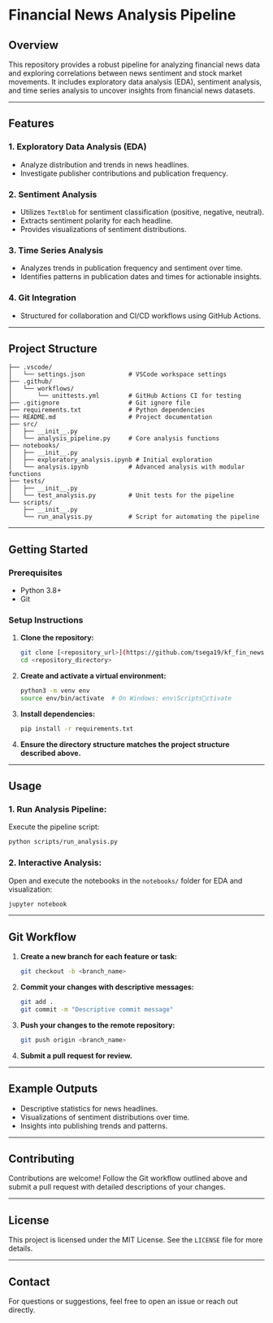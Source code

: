 
# Financial News Analysis Pipeline

## Overview

This repository provides a robust pipeline for analyzing financial news data and exploring correlations between news sentiment and stock market movements. It includes exploratory data analysis (EDA), sentiment analysis, and time series analysis to uncover insights from financial news datasets.

---

## Features

### 1. **Exploratory Data Analysis (EDA)**
- Analyze distribution and trends in news headlines.
- Investigate publisher contributions and publication frequency.

### 2. **Sentiment Analysis**
- Utilizes `TextBlob` for sentiment classification (positive, negative, neutral).
- Extracts sentiment polarity for each headline.
- Provides visualizations of sentiment distributions.

### 3. **Time Series Analysis**
- Analyzes trends in publication frequency and sentiment over time.
- Identifies patterns in publication dates and times for actionable insights.

### 4. **Git Integration**
- Structured for collaboration and CI/CD workflows using GitHub Actions.

---

## Project Structure

```plaintext
├── .vscode/
│   └── settings.json            # VSCode workspace settings
├── .github/
│   └── workflows/
│       └── unittests.yml        # GitHub Actions CI for testing
├── .gitignore                   # Git ignore file
├── requirements.txt             # Python dependencies
├── README.md                    # Project documentation
├── src/
│   ├── __init__.py
│   └── analysis_pipeline.py     # Core analysis functions
├── notebooks/
│   ├── __init__.py
│   ├── exploratory_analysis.ipynb # Initial exploration
│   └── analysis.ipynb           # Advanced analysis with modular functions
├── tests/
│   ├── __init__.py
│   └── test_analysis.py         # Unit tests for the pipeline
└── scripts/
    ├── __init__.py
    └── run_analysis.py          # Script for automating the pipeline
```

---

## Getting Started

### Prerequisites
- Python 3.8+
- Git

### Setup Instructions
1. **Clone the repository:**
   ```bash
   git clone [<repository_url>](https://github.com/tsega19/kf_fin_news_sentiment_analysis)
   cd <repository_directory>
   ```

2. **Create and activate a virtual environment:**
   ```bash
   python3 -m venv env
   source env/bin/activate  # On Windows: env\Scriptsctivate
   ```

3. **Install dependencies:**
   ```bash
   pip install -r requirements.txt
   ```

4. **Ensure the directory structure matches the project structure described above.**

---

## Usage

### 1. **Run Analysis Pipeline:**
   Execute the pipeline script:
   ```bash
   python scripts/run_analysis.py
   ```

### 2. **Interactive Analysis:**
   Open and execute the notebooks in the `notebooks/` folder for EDA and visualization:
   ```bash
   jupyter notebook
   ```

---

## Git Workflow

1. **Create a new branch for each feature or task:**
   ```bash
   git checkout -b <branch_name>
   ```

2. **Commit your changes with descriptive messages:**
   ```bash
   git add .
   git commit -m "Descriptive commit message"
   ```

3. **Push your changes to the remote repository:**
   ```bash
   git push origin <branch_name>
   ```

4. **Submit a pull request for review.**

---

## Example Outputs

- Descriptive statistics for news headlines.
- Visualizations of sentiment distributions over time.
- Insights into publishing trends and patterns.

---

## Contributing

Contributions are welcome! Follow the Git workflow outlined above and submit a pull request with detailed descriptions of your changes.

---

## License

This project is licensed under the MIT License. See the `LICENSE` file for more details.

---

## Contact

For questions or suggestions, feel free to open an issue or reach out directly.
